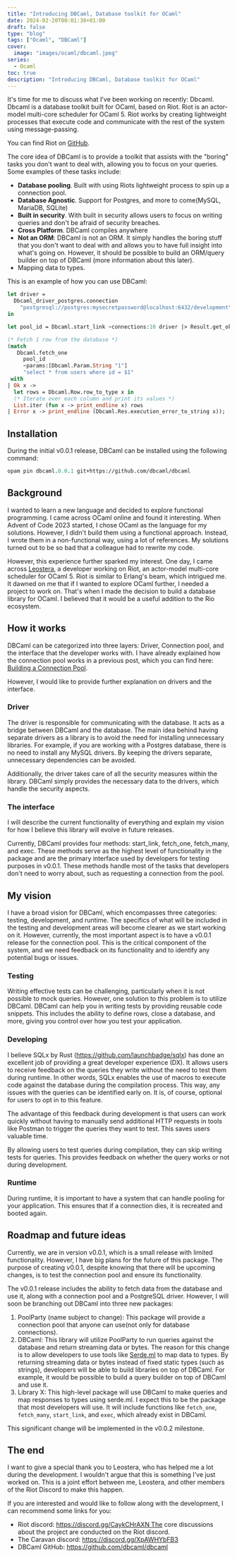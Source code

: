 ```yaml
---
title: "Introducing DBCaml, Database toolkit for OCaml"
date: 2024-02-20T00:01:38+01:00
draft: false
type: "blog"
tags: ["Ocaml", "DBCaml"]
cover:
  image: "images/ocaml/dbcaml.jpeg"
series:
  - Ocaml
toc: true
description: "Introducing DBCaml, Database toolkit for OCaml"
---
```


It's time for me to discuss what I've been working on recently: Dbcaml. Dbcaml is a database toolkit built for OCaml, based on Riot. Riot is an actor-model multi-core scheduler for OCaml 5. Riot works by creating lightweight processes that execute code and communicate with the rest of the system using message-passing.

You can find Riot on [GitHub](https://github.com/riot-ml/riot).

The core idea of DBCaml is to provide a toolkit that assists with the "boring" tasks you don't want to deal with, allowing you to focus on your queries. Some examples of these tasks include:

- **Database pooling**. Built with using Riots lightweight process to spin up a connection pool.
- **Database Agnostic**. Support for Postgres, and more to come(MySQL, MariaDB, SQLite)
- **Built in security**. With built in security allows users to focus on writing queries and don't be afraid of security breaches.
- **Cross Platform**. DBCaml compiles anywhere
- **Not an ORM**: DBCaml is not an ORM. It simply handles the boring stuff that you don't want to deal with and allows you to have full insight into what's going on. However, it should be possible to build an ORM/query builder on top of DBCaml (more information about this later).
- Mapping data to types.

This is an example of how you can use DBCaml:

```ocaml
let driver =
  Dbcaml_driver_postgres.connection
    "postgresql://postgres:mysecretpassword@localhost:6432/development"
in

let pool_id = Dbcaml.start_link ~connections:10 driver |> Result.get_ok in

(* Fetch 1 row from the database *)
(match
   Dbcaml.fetch_one
     pool_id
     ~params:[Dbcaml.Param.String "1"]
     "select * from users where id = $1"
 with
| Ok x ->
  let rows = Dbcaml.Row.row_to_type x in
  (* Iterate over each column and print its values *)
  List.iter (fun x -> print_endline x) rows
| Error x -> print_endline (Dbcaml.Res.execution_error_to_string x));
```

## Installation

During the initial v0.0.1 release, DBCaml can be installed using the following command:

```ocaml
opam pin dbcaml.0.0.1 git+https://github.com/dbcaml/dbcaml
```

## Background

I wanted to learn a new language and decided to explore functional programming. I came across OCaml online and found it interesting. When Advent of Code 2023 started, I chose OCaml as the language for my solutions. However, I didn't build them using a functional approach. Instead, I wrote them in a non-functional way, using a lot of references. My solutions turned out to be so bad that a colleague had to rewrite my code.

However, this experience further sparked my interest. One day, I came across [Leostera](https://twitter.com/leostera), a developer working on Riot, an actor-model multi-core scheduler for OCaml 5. Riot is similar to Erlang's beam, which intrigued me. It dawned on me that if I wanted to explore OCaml further, I needed a project to work on. That's when I made the decision to build a database library for OCaml. I believed that it would be a useful addition to the Rio ecosystem.

## How it works

DBCaml can be categorized into three layers: Driver, Connection pool, and the interface that the developer works with. I have already explained how the connection pool works in a previous post, which you can find here: [Building a Connection Pool](https://priver.dev/blog/dbcaml/building-a-connnection-pool/).

However, I would like to provide further explanation on drivers and the interface.

### Driver

The driver is responsible for communicating with the database. It acts as a bridge between DBCaml and the database. The main idea behind having separate drivers as a library is to avoid the need for installing unnecessary libraries. For example, if you are working with a Postgres database, there is no need to install any MySQL drivers. By keeping the drivers separate, unnecessary dependencies can be avoided.

Additionally, the driver takes care of all the security measures within the library. DBCaml simply provides the necessary data to the drivers, which handle the security aspects.

### The interface

I will describe the current functionality of everything and explain my vision for how I believe this library will evolve in future releases.

Currently, DBCaml provides four methods: start_link, fetch_one, fetch_many, and exec. These methods serve as the highest level of functionality in the package and are the primary interface used by developers for testing purposes in v0.0.1. These methods handle most of the tasks that developers don't need to worry about, such as requesting a connection from the pool.

## My vision

I have a broad vision for DBCaml, which encompasses three categories: testing, development, and runtime. The specifics of what will be included in the testing and development areas will become clearer as we start working on it. However, currently, the most important aspect is to have a v0.0.1 release for the connection pool. This is the critical component of the system, and we need feedback on its functionality and to identify any potential bugs or issues.

### Testing

Writing effective tests can be challenging, particularly when it is not possible to mock queries. However, one solution to this problem is to utilize DBCaml. DBCaml can help you in writing tests by providing reusable code snippets. This includes the ability to define rows, close a database, and more, giving you control over how you test your application.

### Developing

I believe SQLx by Rust (https://github.com/launchbadge/sqlx) has done an excellent job of providing a great developer experience (DX). It allows users to receive feedback on the queries they write without the need to test them during runtime. In other words, SQLx enables the use of macros to execute code against the database during the compilation process. This way, any issues with the queries can be identified early on. It is, of course, optional for users to opt in to this feature.

The advantage of this feedback during development is that users can work quickly without having to manually send additional HTTP requests in tools like Postman to trigger the queries they want to test. This saves users valuable time.

By allowing users to test queries during compilation, they can skip writing tests for queries. This provides feedback on whether the query works or not during development.

### Runtime

During runtime, it is important to have a system that can handle pooling for your application. This ensures that if a connection dies, it is recreated and booted again.

## Roadmap and future ideas

Currently, we are in version v0.0.1, which is a small release with limited functionality. However, I have big plans for the future of this package. The purpose of creating v0.0.1, despite knowing that there will be upcoming changes, is to test the connection pool and ensure its functionality.

The v0.0.1 release includes the ability to fetch data from the database and use it, along with a connection pool and a PostgreSQL driver. However, I will soon be branching out DBCaml into three new packages:

1. PoolParty (name subject to change): This package will provide a connection pool that anyone can use(not only for database connections).
2. DBCaml: This library will utilize PoolParty to run queries against the database and return streaming data or bytes. The reason for this change is to allow developers to use tools like [Serde.ml](http://serde.ml/) to map data to types. By returning streaming data or bytes instead of fixed static types (such as strings), developers will be able to build libraries on top of DBCaml. For example, it would be possible to build a query builder on top of DBCaml and use it.
3. Library X: This high-level package will use DBCaml to make queries and map responses to types using serde.ml. I expect this to be the package that most developers will use. It will include functions like `fetch_one`, `fetch_many`, `start_link`, and `exec`, which already exist in DBCaml.

This significant change will be implemented in the v0.0.2 milestone.

## The end

I want to give a special thank you to Leostera, who has helped me a lot during the development. I wouldn't argue that this is something I've just worked on. This is a joint effort between me, Leostera, and other members of the Riot Discord to make this happen.

If you are interested and would like to follow along with the development, I can recommend some links for you:

- Riot discord: https://discord.gg/CaykCHrAXN The core discussions about the project are conducted on the Riot discord.
- The Caravan discord: https://discord.gg/XpAWHYbFB3
- DBCaml GitHub: https://github.com/dbcaml/dbcaml
